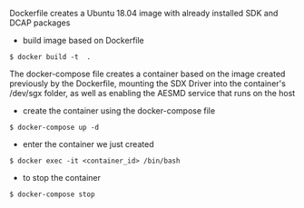 Dockerfile creates a Ubuntu 18.04 image with already installed SDK and DCAP packages

* build image based on Dockerfile 
```
$ docker build -t  .
```

The docker-compose file creates a container based on the image created previously by the Dockerfile, mounting the SDX Driver into the container's /dev/sgx folder, as well as enabling the AESMD service that runs on the host

* create the container using the docker-compose file
```
$ docker-compose up -d
```

* enter the container we just created
```
$ docker exec -it <container_id> /bin/bash
```

* to stop the container
```
$ docker-compose stop
```
